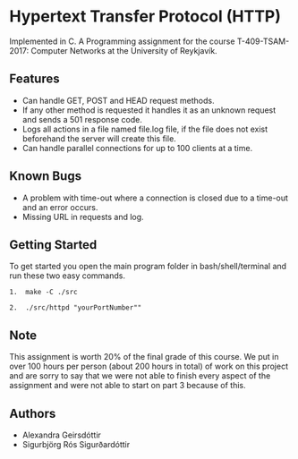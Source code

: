 # Hypertext Transfer Protocol (HTTP)
Implemented in C. A Programming assignment for the course T-409-TSAM-2017: Computer Networks at the University of Reykjavík.

## Features
* Can handle GET, POST and HEAD request methods.
* If any other method is requested it handles it as an unknown request and sends a 501 response code.
* Logs all actions in a file named file.log file, if the file does not exist beforehand the server will create this file.
* Can handle parallel connections for up to 100 clients at a time.


## Known Bugs
* A problem with time-out where a connection is closed due to a time-out and an error occurs.
* Missing URL in requests and log.


## Getting Started
To get started you open the main program folder in bash/shell/terminal and run these two easy commands.

```
1.  make -C ./src 
```


```
2.  ./src/httpd "yourPortNumber""
```

## Note
This assignment is worth 20% of the final grade of this course. We put in over 100 hours per person (about 200 hours in total) of work on this project and are sorry to say that we were not able to finish every aspect of the assignment and were not able to start on part 3 because of this. 

## Authors
* Alexandra Geirsdóttir
* Sigurbjörg Rós Sigurðardóttir